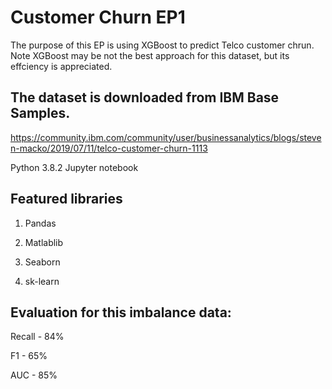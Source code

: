 # Customer Churn EP1 

The purpose of this EP is using XGBoost to predict Telco customer chrun. Note XGBoost may be not the best approach for this dataset, but its effciency is appreciated. 

## The dataset is downloaded from IBM Base Samples.
https://community.ibm.com/community/user/businessanalytics/blogs/steven-macko/2019/07/11/telco-customer-churn-1113

Python 3.8.2 
Jupyter notebook  

## Featured libraries

1. Pandas

2. Matlablib

3. Seaborn

4. sk-learn


## Evaluation for this imbalance data:

Recall - 84%

F1 - 65%

AUC - 85%
